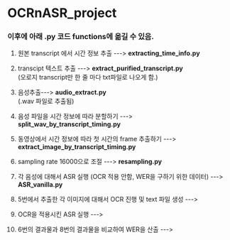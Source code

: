 # OCRnASR_project
### 이후에 아래 .py 코드 functions에 옮길 수 있음.
1. 원본 transcript 에서 시간 정보 추출 ---> <b>extracting_time_info.py</b>
2. transcipt 텍스트 추출 ---> <b>extract_purified_transcript.py</b>
   <br>(오로지 transcript만 한 줄 마다 txt파일로 나오게 함.)
3. 음성추출---> <b>audio_extract.py</b>
   <br>(.wav 파일로 추출됨)
4. 음성 파일을 시간 정보에 따라 분할하기 ---> <b>split_wav_by_transcript_timing.py</b>
5. 동영상에서 시간 정보에 따라 첫 시간의 frame 추출하기 ---> <b>extract_image_by_transcript_timing.py</b>
6. sampling rate 16000으로 조절 ---> <b>resampling.py</b>
7. 각 음성에 대해서 ASR 실행 (OCR 적용 안함, WER을 구하기 위한 데이터) ---> <b>ASR_vanilla.py</b>

8. 5번에서 추출한 각 이미지에 대해서 OCR 진행 및 text 파일 생성 ---><b></b>
9. OCR을 적용시킨 ASR 실행 ---><b></b>
10. 6번의 결과물과 8번의 결과물을 비교하여 WER을 산출 ---><b></b>
